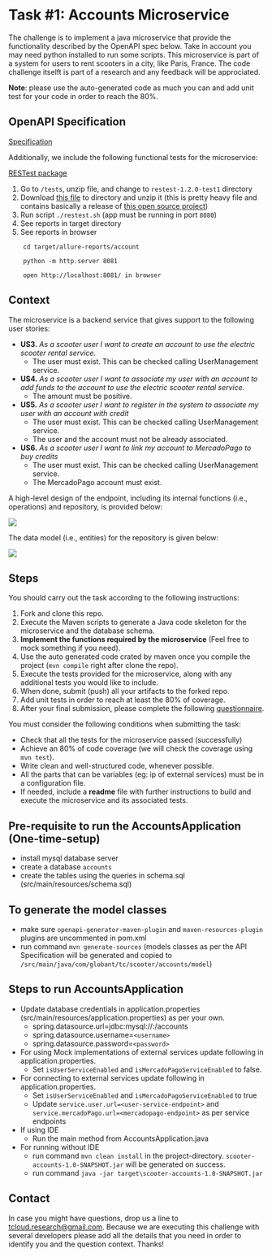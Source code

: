 # Task #1: Accounts Microservice

The challenge is to implement a java microservice that provide the functionality described by the OpenAPI spec below. Take in account you may need python installed to run some scripts. This microservice is part of a system for users to rent scooters in a city, like Paris, France. The code challenge itselft is part of a research and any feedback will be approciated.

**Note**: please use the auto-generated code as much you can and add unit test for your code in order to reach the 80%.

## OpenAPI Specification

[Specification](/src/main/resources/openapi/Accounts.yaml)

Additionally, we include the following functional tests for the microservice:

[RESTest package](/tests/restest-1.2.0-test1.zip)


1. Go to `/tests`, unzip file, and change to `restest-1.2.0-test1` directory
2. Download [this file](https://github.com/isa-group/RESTest/releases/download/restest-1.2.0/restest-1.2.0.zip) to directory and unzip it (this is pretty heavy file and contains basically a release of [this open source project](https://github.com/isa-group/RESTest))
3. Run script `./restest.sh` (app must be running in port `8080`)
4. See reports in target directory
5. See reports in browser 
```
    cd target/allure-reports/account
    
    python -m http.server 8081
    
    open http://localhost:8081/ in browser
```

## Context

The microservice is a backend service that gives support to the following user stories:

 - **US3.** *As a scooter user I want to create an account to use the electric scooter rental service.*
   - The user must exist. This can be checked calling UserManagement service.
 - **US4.** *As a scooter user I want to associate my user with an account to add funds to the account to use the electric scooter rental service.*
   - The amount must be positive.
 - **US5.** *As a scooter user I want to register in the system to associate my user with an account with credit*
   - The user must exist. This can be checked calling UserManagement service.
   - The user and the account must not be already associated.
 - **US6.** *As a scooter user I want to link my account to MercadoPago to buy credits*
   - The user must exist. This can be checked calling UserManagement service.
   - The MercadoPago account must exist.

A high-level design of the endpoint, including its internal functions (i.e., operations) and repository, is provided below:

![](/diagrams/accounts-task1-design.png)

The data model (i.e., entities) for the repository is given below:

![](/diagrams/accounts-task1-erd.png)

## Steps

You should carry out the task according to the following instructions:

1. Fork and clone this repo.
2. Execute the Maven scripts to generate a Java code skeleton for the microservice and the database schema.
3. **Implement the functions required by the microservice** (Feel free to mock something if you need).
4. Use the auto generated code crated by maven once you compile the project (`mvn compile` right after clone the repo).
5. Execute the tests provided for the microservice, along with any additional tests you would like to include.
6. When done, submit (push) all your artifacts to the forked repo.
7. Add unit tests in order to reach at least the 80% of coverage.
8. After your final submission, please complete the following [questionnaire](https://docs.google.com/forms/d/e/1FAIpQLSc2dunMEOzIFLQZe9a7LBaQ8jVOx33jIGChISkACr2VCsVjHg/viewform).

You must consider the following conditions when submitting the task:
- Check that all the tests for the microservice passed (successfully)
- Achieve an 80% of code coverage (we will check the coverage using `mvn test`).
- Write clean and well-structured code, whenever possible.
- All the parts that can be variables (eg: ip of external services) must be in a configuration file.
- If needed, include a **readme** file with further instructions to build and execute the microservice and its associated tests.

## Pre-requisite to run the AccountsApplication (One-time-setup)
- install mysql database server
- create a database `accounts`
- create the tables using the queries in schema.sql (src/main/resources/schema.sql)

## To generate the model classes
- make sure `openapi-generator-maven-plugin` and `maven-resources-plugin` plugins are uncommented in pom.xml
- run command `mvn generate-sources` (models classes as per the API Specification will be generated and copied to `/src/main/java/com/globant/tc/scooter/accounts/model`)

## Steps to run AccountsApplication
- Update database credentials in application.properties (src/main/resources/application.properties) as per your own.
  - spring.datasource.url=jdbc:mysql://<mysql-server-url>:<mysql-server-port>/accounts
  - spring.datasource.username=`<username>`
  - spring.datasource.password=`<password>`
- For using Mock implementations of external services update following in application.properties.
  - Set `isUserServiceEnabled` and `isMercadoPagoServiceEnabled` to false.
- For connecting to external services update following in application.properties.
  - Set `isUserServiceEnabled` and `isMercadoPagoServiceEnabled` to true
  - Update `service.user.url=<user-service-endpoint>` and `service.mercadoPago.url=<mercadopago-endpoint>` as per service endpoints 
- If using IDE
  - Run the main method from AccountsApplication.java
- For running without IDE
  - run command `mvn clean install` in the project-directory. `scooter-accounts-1.0-SNAPSHOT.jar` will be generated on success.
  - run command `java -jar target\scooter-accounts-1.0-SNAPSHOT.jar`

## Contact

In case you might have questions, drop us a line to <tcloud.research@gmail.com>. Because we are executing this challenge with several developers please add all the details that you need in order to identify you and the question context. Thanks!
